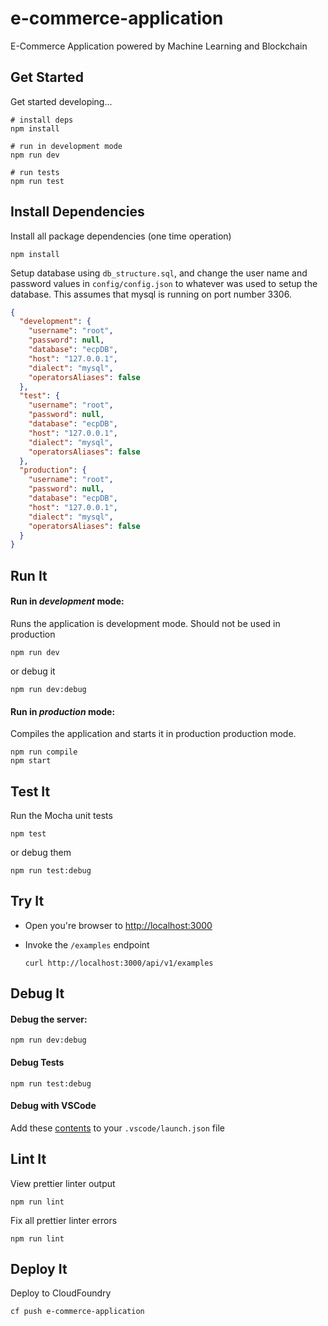 # e-commerce-application

E-Commerce Application powered by Machine Learning and Blockchain

## Get Started

Get started developing...

```shell
# install deps
npm install

# run in development mode
npm run dev

# run tests
npm run test
```

## Install Dependencies

Install all package dependencies (one time operation)

```shell
npm install
```

Setup database using ```db_structure.sql```, and change the user name and password values in  ```config/config.json``` to whatever was used to setup the database. This assumes that mysql is running on port number 3306.

```json
{
  "development": {
    "username": "root",
    "password": null,
    "database": "ecpDB",
    "host": "127.0.0.1",
    "dialect": "mysql",
    "operatorsAliases": false
  },
  "test": {
    "username": "root",
    "password": null,
    "database": "ecpDB",
    "host": "127.0.0.1",
    "dialect": "mysql",
    "operatorsAliases": false
  },
  "production": {
    "username": "root",
    "password": null,
    "database": "ecpDB",
    "host": "127.0.0.1",
    "dialect": "mysql",
    "operatorsAliases": false
  }
}

```

## Run It

#### Run in *development* mode:

Runs the application is development mode. Should not be used in production

```shell
npm run dev
```

or debug it

```shell
npm run dev:debug
```

#### Run in *production* mode:

Compiles the application and starts it in production production mode.

```shell
npm run compile
npm start
```

## Test It

Run the Mocha unit tests

```shell
npm test
```

or debug them

```shell
npm run test:debug
```

## Try It

* Open you're browser to [http://localhost:3000](http://localhost:3000)
* Invoke the `/examples` endpoint 
  
  ```shell
  curl http://localhost:3000/api/v1/examples
  ```

## Debug It

#### Debug the server:

```
npm run dev:debug
```

#### Debug Tests

```
npm run test:debug
```

#### Debug with VSCode

Add these [contents](https://github.com/cdimascio/generator-express-no-stress/blob/next/assets/.vscode/launch.json) to your `.vscode/launch.json` file

## Lint It

View prettier linter output

```
npm run lint
```

Fix all prettier linter errors

```
npm run lint
```

## Deploy It

Deploy to CloudFoundry

```shell
cf push e-commerce-application
```
